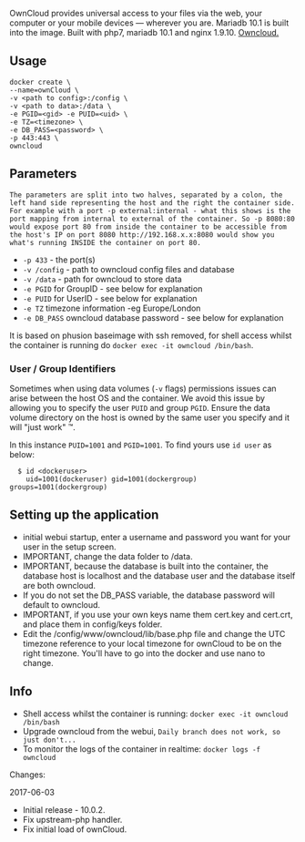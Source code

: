 OwnCloud provides universal access to your files via the web, your computer or your mobile devices — wherever you are. Mariadb 10.1 is built into the image. Built with php7, mariadb 10.1 and nginx 1.9.10. [Owncloud.](https://owncloud.org/)

## Usage

```
docker create \
--name=ownCloud \
-v <path to config>:/config \
-v <path to data>:/data \
-e PGID=<gid> -e PUID=<uid> \
-e TZ=<timezone> \
-e DB_PASS=<password> \
-p 443:443 \
owncloud
```

## Parameters

`The parameters are split into two halves, separated by a colon, the left hand side representing the host and the right the container side. 
For example with a port -p external:internal - what this shows is the port mapping from internal to external of the container.
So -p 8080:80 would expose port 80 from inside the container to be accessible from the host's IP on port 8080
http://192.168.x.x:8080 would show you what's running INSIDE the container on port 80.`


* `-p 433` - the port(s)
* `-v /config` - path to owncloud config files and database
* `-v /data` - path for owncloud to store data
* `-e PGID` for GroupID - see below for explanation
* `-e PUID` for UserID - see below for explanation
* `-e TZ` timezone information -eg Europe/London
* `-e DB_PASS` owncloud database password - see below for explanation

It is based on phusion baseimage  with ssh removed, for shell access whilst the container is running do `docker exec -it owncloud /bin/bash`.

### User / Group Identifiers

Sometimes when using data volumes (`-v` flags) permissions issues can arise between the host OS and the container. We avoid this issue by allowing you to specify the user `PUID` and group `PGID`. Ensure the data volume directory on the host is owned by the same user you specify and it will "just work" ™.

In this instance `PUID=1001` and `PGID=1001`. To find yours use `id user` as below:

```
  $ id <dockeruser>
    uid=1001(dockeruser) gid=1001(dockergroup) groups=1001(dockergroup)
```

## Setting up the application
* initial webui startup, enter a username and password you want for your user in the setup screen.
* IMPORTANT, change the data folder to /data.
* IMPORTANT, because the database is built into the container, the database host is localhost and the database user and the database itself are both owncloud.
*  If you do not set the DB_PASS variable, the database password will default to owncloud.
* IMPORTANT, if you use your own keys name them cert.key and cert.crt, and place them in config/keys folder.
* Edit the /config/www/owncloud/lib/base.php file and change the UTC timezone reference to your local timezone for ownCloud to be on the right timezone.  You'll have to go into the docker and use nano to change.
## Info

* Shell access whilst the container is running: `docker exec -it owncloud /bin/bash`
* Upgrade owncloud from the webui, `Daily branch does not work, so just don't...`
* To monitor the logs of the container in realtime: `docker logs -f owncloud`

Changes:

2017-06-03
- Initial release - 10.0.2.
- Fix upstream-php handler.
- Fix initial load of ownCloud.
